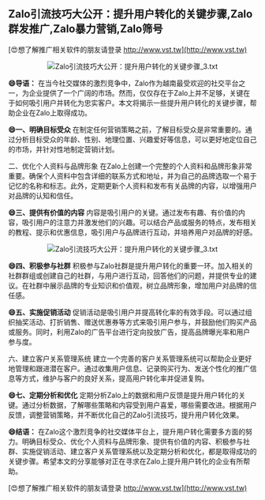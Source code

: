 ## **Zalo引流技巧大公开：提升用户转化的关键步骤,Zalo群发推广,Zalo暴力营销,Zalo筛号**

[😍想了解推广相关软件的朋友请登录 http://www.vst.tw](http://www.vst.tw)

 <center><img src="https://vst.tw/MP4/tuiguang/png/2.png" alt="Zalo引流技巧大公开：提升用户转化的关键步骤_3.txt"></center>

**😄导语：**
在当今社交媒体的激烈竞争中，Zalo作为越南最受欢迎的社交平台之一，为企业提供了一个广阔的市场。然而，仅仅存在于Zalo上并不足够，关键在于如何吸引用户并转化为忠实客户。本文将揭示一些提升用户转化的关键步骤，帮助企业在Zalo上取得成功。

**😄一、明确目标受众**
在制定任何营销策略之前，了解目标受众是非常重要的。通过分析目标受众的年龄、性别、地理位置、兴趣爱好等信息，可以更好地定位自己的市场，并针对性地制定营销计划。

二、优化个人资料与品牌形象
在Zalo上创建一个完整的个人资料和品牌形象非常重要。确保个人资料中包含详细的联系方式和地址，并为自己的品牌选取一个易于记忆的名称和标志。此外，定期更新个人资料和发布有关品牌的内容，以增强用户对品牌的认知和信任。

**😄三、提供有价值的内容**
内容是吸引用户的关键。通过发布有趣、有价值的内容，吸引用户的注意力并激发他们的兴趣。可以结合产品或服务的特点，发布相关的教程、提示和优惠信息，吸引用户与品牌进行互动，并培养用户对品牌的好感。

 <center><img src="https://vst.tw/MP4/tuiguang/png/1.png" alt="Zalo引流技巧大公开：提升用户转化的关键步骤_3.txt"></center>

**😄四、积极参与社群**
积极参与Zalo社群是提升用户转化的重要一环。加入相关的社群群组或创建自己的社群，与用户进行互动，回答他们的问题，并提供专业的建议。在社群中展示品牌的专业知识和价值观，树立品牌形象，增加用户对品牌的信任感。

**😄五、实施促销活动**
促销活动是吸引用户并提高转化率的有效手段。可以通过组织抽奖活动、打折销售、赠送优惠券等方式来吸引用户参与，并鼓励他们购买产品或服务。同时，利用Zalo的广告平台进行定向投放广告，提高品牌曝光率和用户参与度。

六、建立客户关系管理系统
建立一个完善的客户关系管理系统可以帮助企业更好地管理和跟进潜在客户。通过收集用户信息、记录购买行为、发送个性化的推广信息等方式，维护与客户的良好关系，提高用户转化率并促进复购。

**😄七、定期分析和优化**
定期分析Zalo上的数据和用户反馈是提升用户转化的关键。通过分析数据，了解哪些策略和内容受到用户喜爱，哪些需要改进。根据用户反馈，调整营销策略，并不断优化自己的Zalo引流技巧，提升用户转化效果。

**😄结语：**
在Zalo这个激烈竞争的社交媒体平台上，提升用户转化需要多方面的努力。明确目标受众、优化个人资料与品牌形象、提供有价值的内容、积极参与社群、实施促销活动、建立客户关系管理系统以及定期分析和优化，都是取得成功的关键步骤。希望本文的分享能够对正在寻求在Zalo上提升用户转化的企业有所帮助。

[😍想了解推广相关软件的朋友请登录 http://www.vst.tw](http://www.vst.tw)




